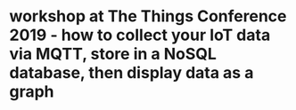 # workshop at The Things Conference 2019 - how to collect your IoT data via MQTT, store in a NoSQL database, then display data as a graph
